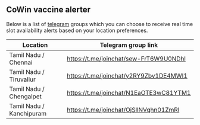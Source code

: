 ## CoWin vaccine alerter

Below is a list of [telegram](https://telegram.org/) groups which you can choose to receive real time slot availability alerts based on your location preferences.


Location                  | Telegram group link
------------------------- | ----------------------------------------
Tamil Nadu / Chennai      | https://t.me/joinchat/sew-FrT6W9U0NDhl
Tamil Nadu / Tiruvallur   | https://t.me/joinchat/y2RY9Zbv1DE4MWI1
Tamil Nadu / Chengalpet   | https://t.me/joinchat/N1EaOTE3wC81YTM1
Tamil Nadu / Kanchipuram  | https://t.me/joinchat/OjSllNVqhn01ZmRl

